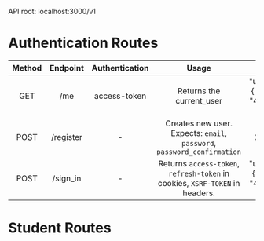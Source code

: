 API root: localhost:3000/v1

# Authentication Routes #

Method 	| Endpoint | Authentication | Usage  		       | ✓                |      ✖
:------:|:--------:|:--------------:|:-----------------------:|:----------------:|:-------------:
GET     |/me       | access-token	| Returns the current_user | "user": { "id": "493", ... } | 401 |
POST    |/register | -           	| Creates new user. Expects: `email`, `password`, `password_confirmation` | 201 | "email": ["is invalid"]
POST    |/sign_in  | -				| Returns `access-token`, `refresh-token` in cookies, `XSRF-TOKEN` in headers. | "user": {"id": "493", ...} | 422

# Student Routes #